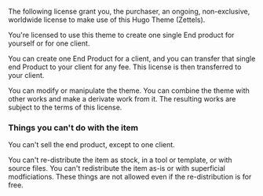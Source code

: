 The following license grant you, the purchaser, an ongoing, non-exclusive, worldwide license to make use of this Hugo Theme (Zettels).

You're licensed to use this theme to create one single End product for yourself or for one client.

You can create  one End Product for a client, and you can transfer that single end Product to your client for any fee. This license is then transferred to your client.

You can modify or manipulate the theme. You can combine the theme with other works and make a derivate work from it. The resulting works are subject to the terms of this license.


### Things you can't do with the item

You can't sell the end product, except to one client.

You can't re-distribute the item as stock, in a tool or template, or with source files. You can't redistribute the item as-is or with superficial modficiations. These things are not allowed even if the re-distribution is for free.


